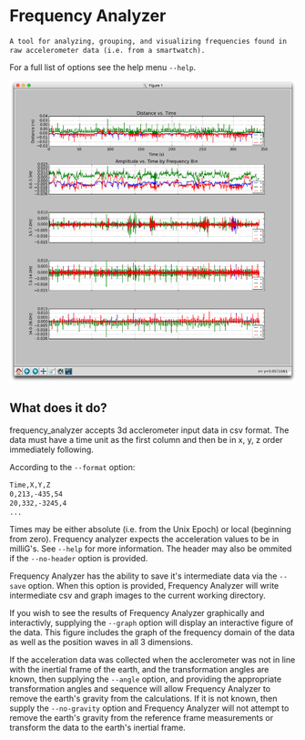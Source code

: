 # Frequency Analyzer

    A tool for analyzing, grouping, and visualizing frequencies found in 
    raw accelerometer data (i.e. from a smartwatch).

For a full list of options see the help menu `--help`.

![A sample graph](/sample_analysis.png)

## What does it do?

frequency_analyzer accepts 3d acclerometer input data in csv format. The data 
must have a time unit as the first column and then be in x, y, z order immediately 
following.

According to the `--format` option:

    Time,X,Y,Z
    0,213,-435,54
    20,332,-3245,4
    ...

Times may be either absolute (i.e. from the Unix Epoch) or local (beginning from zero).
Frequency analyzer expects the acceleration values to be in milliG's. See `--help` for
more information. The header may also be ommited if the `--no-header` option is provided.

Frequency Analyzer has the ability to save it's intermediate data via the `--save` option.
When this option is provided, Frequency Analyzer will write intermediate csv and graph 
images to the current working directory.

If you wish to see the results of Frequency Analyzer graphically and interactivly, supplying
the `--graph` option will display an interactive figure of the data. This figure includes
the graph of the frequency domain of the data as well as the position waves in all 3 dimensions.

If the acceleration data was collected when the acclerometer was not in line with the inertial 
frame of the earth, and the transformation angles are known, then supplying the `--angle` option,
and providing the appropriate transformation angles and sequence will allow Frequency Analyzer to
remove the earth's gravity from the calculations. If it is not known, then supply the `--no-gravity`
option and Frequency Analyzer will not attempt to remove the earth's gravity from the reference 
frame measurements or transform the data to the earth's inertial frame.
